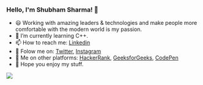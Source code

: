 ### Hello, I'm Shubham Sharma! 👋 

- 😃  Working with amazing leaders & technologies and make people more comfortable 
       with the modern world is my passion.
- 🌱 I’m currently learning C++.
- 📫 How to reach me: [Linkedin](https://www.linkedin.com/in/shubhamsharmaer/)
- 🔗 Folow me on: [Twitter](https://twitter.com/shubhamsharmaer), [Instagram](https://www.instagram.com/shubhamsharmaer/)
- 👀 Me on other platforms: [HackerRank](https://www.hackerrank.com/shubhamsharmaer), [GeeksforGeeks](https://auth.geeksforgeeks.org/user/shubhamsharmaer), [CodePen](https://codepen.io/shubhamsharmaer)
- 🌟 Hope you enjoy my stuff.

<img src="https://github-readme-stats-sigma-five.vercel.app/api?username=shubhamsharmaer&&show_icons=true&title_color=ffffff&icon_color=bb2ac&text_color=daf7dc&bg_color=191919">

